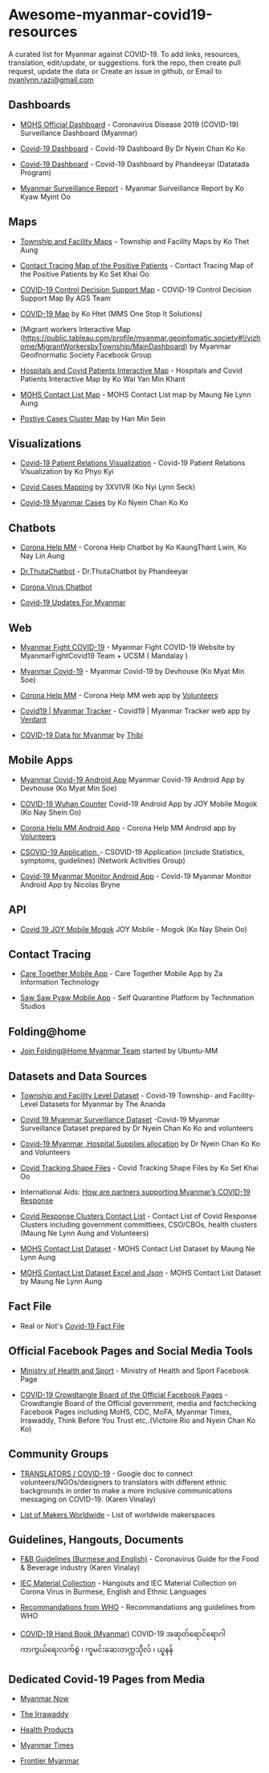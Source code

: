 # Awesome-myanmar-covid19-resources
A curated list for Myanmar against COVID-19.
To add links, resources, translation, edit/update, or suggestions.
fork the repo, then create pull request, update the data or
Create an issue in github, or
Email to nyanlynn.razi@gmail.com

## Dashboards

- [MOHS Official Dashboard](https://doph.maps.arcgis.com/apps/opsdashboard/index.html#/f8fb4ccc3d2d42c7ab0590dbb3fc26b8) - Coronavirus Disease 2019 (COVID-19) Surveillance Dashboard (Myanmar)

- [Covid-19 Dashboard](https://bit.ly/covidmyanmar) - Covid-19 Dashboard By Dr Nyein Chan Ko Ko

- [Covid-19 Dashboard](https://www.myanmardatatada.com/covid-19-dashboard.html) - Covid-19 Dashboard by Phandeeyar (Datatada Program)

- [Myanmar Surveillance Report](https://datastudio.google.com/u/0/reporting/01f1eab4-e77b-4742-93e8-fe5d334319ac/page/SenHB) - Myanmar Surveillance Report by Ko Kyaw Myint Oo

## Maps

- [Township and Facility Maps](https://bit.ly/2Jlunhk) - Township and Facility Maps by Ko Thet Aung

- [Contact Tracing Map of the Positive Patients](https://bit.ly/3aOxsCE) - Contact Tracing Map of the Positive Patients by Ko Set Khai Oo

- [COVID-19 Control Decision Support Map](https://arcg.is/uDbuC?fbclid=IwAR3Htasi0zUraCM_XcplrmSSoETmD2PCefFz1Xkde7Hz6OQ1-orRUpzJL7g) - COVID-19 Control Decision Support Map By AGS Team

- [COVID-19 Map](https://covid.mms-it.com/) by Ko Htet (MMS One Stop It Solutions)

- [Migrant workers Interactive Map (https://public.tableau.com/profile/myanmar.geoinfomatic.society#!/vizhome/MigrantWorkersbyTownship/MainDashboard) by Myanmar Geoifnormatic Society Facebook Group

- [Hospitals and Covid Patients Interactive Map](https://biglink.to/CV19InterMAP) - Hospitals and Covid Patients Interactive Map by Ko Wai Yan Min Khant

- [MOHS Contact List Map](bit.ly/mohs_contact_map) - MOHS Contact List map by Maung Ne Lynn Aung

- [Postive Cases Cluster Map](https://mmcovid.glitch.me/) by Han Min Sein

## Visualizations 

- [Covid-19 Patient Relations Visualization](https://phyokyi.github.io/covid-19/COVID-19%20Relations.html) - Covid-19 Patient Relations Visualization by Ko Phyo Kyi

- [Covid Cases Mapping](https://kumu.io/3XVIVR/covid-cases-mapping) by 3XVIVR (Ko Nyi Lynn Seck)

- [Covid-19 Myanmar Cases](https://kumu.io/datadoctor/covid) by Ko Nyein Chan Ko Ko

## Chatbots

- [Corona Help MM](https://www.messenger.com/t/CoronaHelpMM) - Corona Help Chatbot by Ko KaungThant Lwin, Ko Nay Lin Aung

- [Dr.ThutaChatbot](https://www.facebook.com/Dr.ThutaChatbot/) - Dr.ThutaChatbot by Phandeeyar

- [Corona Virus Chatbot](m.me/coronavirusalice)

- [Covid-19 Updates For Myanmar](m.me/covid19updatesmm)

## Web

- [Myanmar Fight COVID-19](https://myanmarfightcovid19.com/) - Myanmar Fight COVID-19 Website by MyanmarFightCovid19 Team + UCSM ( Mandalay )

- [Myanmar Covid-19](https://covid.devhouse.asia/) - Myanmar Covid-19 by Devhouse (Ko Myat Min Soe)

- [Corona Help MM](https://coronahelpmm.org/) - Corona Help MM web app by [Volunteers](https://coronahelpmm.org/about)

- [Covid19 | Myanmar Tracker](https://covid19burma.org/) - Covid19 | Myanmar Tracker web app by [Verdant](https://covid19burma.org/about)

- [COVID-19 Data for Myanmar](https://covid19mm.thibi.co/) by [Thibi](https://thibi.co/)

## Mobile Apps

- [Myanmar Covid-19 Android App](https://devhouse.asia/covid19.apk) Myanmar Covid-19 Android App by Devhouse (Ko Myat Min Soe)

- [COVID-19 Wuhan Counter](https://covid19.joymogok.com/apk/covidmm.apk) 
Covid-19 Android App by JOY Mobile Mogok (Ko Nay Shein Oo)

- [Corona Help MM Android App](https://coronahelpmm.org/app/CoronaHelpMM.apk) - Corona Help MM Android app by [Volunteers](https://coronahelpmm.org/about)

- [CSOVID-19 Application](http://www.nagmis.com/csovid19/apk/csovid19.apk)_- CSOVID-19 Application (include Statistics, symptoms, guidelines) (Network Activities Group) 

- [Covid-19 Myanmar Monitor Android App](https://covid-19.peersdrive.com/covid-19-myanmar.apk) - Covid-19 Myanmar Monitor Android App by Nicolas Bryne


## API

- [Covid 19 JOY Mobile Mogok](https://covid19.joymogok.com/) JOY Mobile - Mogok (Ko Nay Shein Oo)

## Contact Tracing

- [Care Together Mobile App](https://www.facebook.com/CareTogetherMyanmar/) - Care Together Mobile App by Za Information Technology

- [Saw Saw Pyaw Mobile App](http://sawsawpyaw.com/) - Self Quarantine Platform by Technmation Studios

## Folding@home

- [Join Folding@Home Myanmar Team](https://stats.foldingathome.org/team/250150) started by Ubuntu-MM

## Datasets and Data Sources

- [Township and Facility Level Dataset](https://github.com/theananda/myanmar-covid19-data) - Covid-19 Township- and Facility-Level Datasets for Myanmar by The Ananda

- [Covid 19 Myanmar Surveillance Dataset](https://docs.google.com/spreadsheets/d/1-Csmn_rXTQvnkJR8tnFkQEyKBnhq8fz-YxyHidhONiI/edit#gid=0) -Covid-19 Myanmar Surveillance Dataset prepared by Dr Nyein Chan Ko Ko and volunteers 

- [Covid-19 Myanmar ,Hospital Supplies allocation](https://docs.google.com/spreadsheets/d/1Ue2LUm8NfO0IgRxifabOtYH_9FfzpEFZ5i14cXUUTAE/edit?usp=drive_web&ouid=105998359122323375339) 
by Dr Nyein Chan Ko Ko and Volunteers

- [Covid Tracking Shape Files](https://bit.ly/2RbmIH5) - Covid Tracking Shape Files by Ko Set Khai Oo

- International Aids: [How are partners supporting Myanmar’s COVID-19 Response](https://medium.com/@leighmitchell/how-are-partners-supporting-myanmars-covid-19-response-cda866b6c74)

- [Covid Response Clusters Contact List](https://bit.ly/covid_gen_contact) - Contact List of Covid Response Clusters including government committiees, CSO/CBOs, health clusters (Maung Ne Lynn Aung and Volunteers)

- [MOHS Contact List Dataset](https://bit.ly/mohs_contact_list) - MOHS Contact List Dataset by Maung Ne Lynn Aung

- [MOHS Contact List Dataset Excel and Json](http://ihubgroup.com/downloads/covid19/20200404_MoHS_Contact_List/) - MOHS Contact List Dataset by Maung Ne Lynn Aung

## Fact File

- Real or Not's [Covid-19 Fact File](https://www.realornotmm.info/2020/01/27/coronavirus_covid-19_fact-file/)

## Official Facebook Pages and Social Media Tools

- [Ministry of Health and Sport](https://www.facebook.com/MinistryOfHealthAndSportsMyanmar/) - Ministry of Health and Sport Facebook Page

- [COVID-19 Crowdtangle Board of the Official Facebook Pages](https://apps.crowdtangle.com/myanmarcovid19/boards/myanmarcovid-19?fbclid=IwAR1pVPeyBtqVW5p2DWAXR8mSgt00Dj_9uiDTX7hsO6cnMY89--GXdBrkdPo) - Crowdtangle Board of the Official government, media and factchecking Facebook Pages including MoHS, CDC, MoFA, Myanmar Times, Irrawaddy, Think Before You Trust etc,.(Victoire Rio and Nyein Chan Ko Ko)


## Community Groups

- [TRANSLATORS / COVID-19](https://docs.google.com/document/d/1XXlmZD07pxx31Xy8HI6AYBYxL_-vdCckoXO-NoX92u8/edit) - Google doc to connect volunteers/NGOs/designers to translators with different ethnic backgrounds in order to make a more inclusive communications messaging on COVID-19. (Karen Vinalay)

- [List of Makers Worldwide](https://docs.google.com/spreadsheets/d/1JH5uL3WW6PwvwFRe4wqXkheK0-jcGYqaPmb9J3Dr6Ac/edit#gid=179139280) - List of worldwide makerspaces

## Guidelines, Hangouts, Documents

- [F&B Guidelines (Burmese and English)](https://docs.google.com/document/d/1dVjGP6gIqyiE9nAA0Og9HCm7VVr6VUtzCGGE7JPcyJQ) - Coronavirus Guide for the Food & Beverage industry (Karen Vinalay)

- [IEC Material Collection](https://drive.google.com/drive/u/0/folders/18wmEM8UKakXYIPv5xAEjV8LH_H80hNJG) - Hangouts and IEC Material Collection on Corona Virus in Burmese, English and Ethnic Languages 

- [Recommandations from WHO](https://talenthouse-res.cloudinary.com/image/upload/v1/invites/x1ukvopj6jspstj93pvi) - Recommandations ang guidelines from WHO

- [COVID-19 Hand Book (Myanmar)](https://raw.githubusercontent.com/nyanlynntherazi/awesome-myanmar-covid19-resources/master/Resources/PDF/Covid19_HB_Myanmar.pdf ) COVID-19 အဆုတ်ရောင်ရောဂါကာကွယ်ရေးလက်စွဲ ၊
ကူမင်းဆေးတက္ကသိုလ် ၊ ယူနန်

## Dedicated Covid-19 Pages from Media

- [Myanmar Now](https://myanmar-now.org/mm/covid-19)

- [The Irrawaddy](https://burma.irrawaddy.com/tag/%e1%80%80%e1%80%ad%e1%80%af%e1%80%9b%e1%80%ad%e1%80%af%e1%80%94%e1%80%ac%e1%80%97%e1%80%ad%e1%80%af%e1%80%84%e1%80%ba%e1%80%b8%e1%80%9b%e1%80%95%e1%80%ba%e1%80%85%e1%80%ba)

- [Health Products](https://www.healthproducts.com.mm/wuhan-virus.html)

- [Myanmar Times](https://myanmar.mmtimes.com/covid-19.html)

- [Frontier Myanmar](https://frontiermyanmar.net/mm/covid-19)

